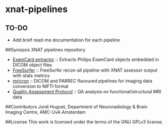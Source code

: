 # xnat-pipelines

## TO-DO
* Add brief read-me documentation for each pipeline

##Synopsis
XNAT pipelines repository

* [ExamCard extractor](https://github.com/jhuguetn/xnat-pipelines/tree/master/examcardExtractor) :: Extracts Philips ExamCard objects embedded in DICOM object files
* [FreeSurfer](https://github.com/jhuguetn/xnat-pipelines/tree/master/freesurfer) :: FreeSurfer recon-all pipeline with XNAT assessor output with stats metrics
* [mricron](https://github.com/jhuguetn/xnat-pipelines/tree/master/mricron) :: DICOM and PARREC flavoured pipelines for imaging data conversion to NIFTI format
* [Quality Assessment Protocol](https://github.com/jhuguetn/xnat-pipelines/tree/master/QAP) :: QA analysis on functional/structural MRI data

##Contributors
Jordi Huguet, Department of Neuroradiology & Brain Imaging Centre, AMC-UvA Amsterdam

##License
This work is licensed under the terms of the GNU GPLv3 license.


